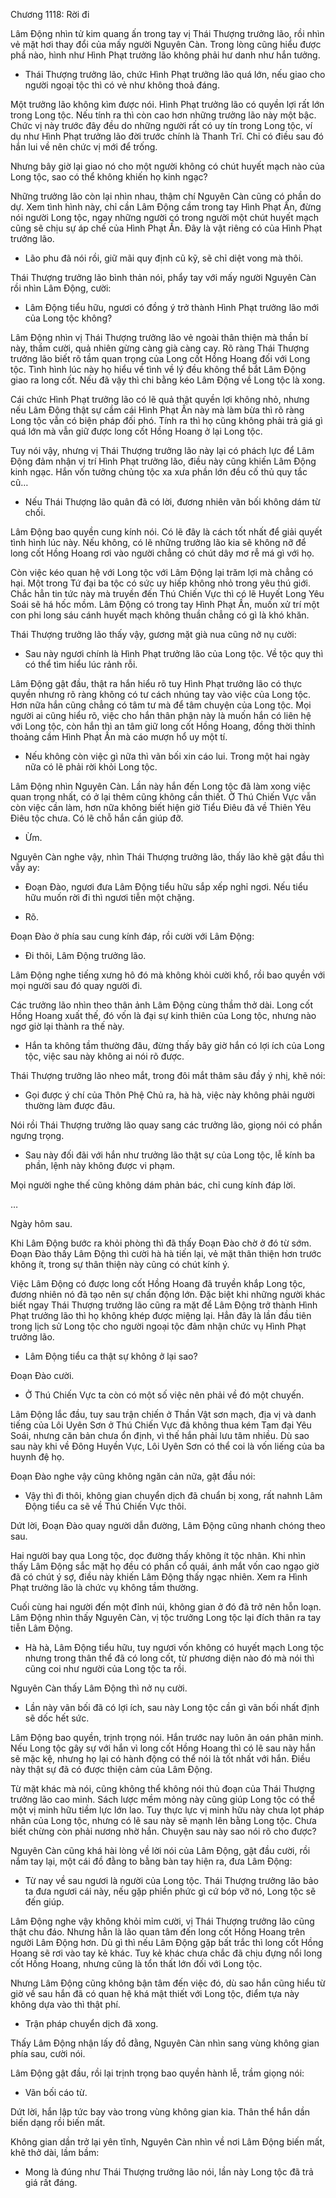 




Chương 1118: Rời đi


Lâm Động nhìn tử kim quang ấn trong tay vị Thái Thượng trưởng lão, rồi nhìn vẻ mặt hơi thay đổi của mấy người Nguyên Càn. Trong lòng cũng hiểu được phầ nào, hình như Hình Phạt trưởng lão không phải hư danh như hắn tưởng.

- Thái Thượng trưởng lão, chức Hình Phạt trưởng lão quá lớn, nếu giao cho người ngoại tộc thì có vẻ như không thoả đáng.

Một trưởng lão không kìm được nói. Hình Phạt trưởng lão có quyền lợi rất lớn trong Long tộc. Nếu tính ra thì còn cao hơn những trưởng lão này một bậc. Chức vị này trước đây đều do những người rất có uy tín trong Long tộc, ví dụ như Hình Phạt trưởng lão đời trước chính là Thanh Trĩ. Chỉ có điều sau đó hắn lui về nên chức vị mới để trống.

Nhưng bây giờ lại giao nó cho một người không có chút huyết mạch nào của Long tộc, sao có thể không khiến họ kinh ngạc?

Những trưởng lão còn lại nhìn nhau, thậm chí Nguyên Càn cũng có phần do dự. Xem tình hình này, chỉ cần Lâm Động cầm trong tay Hình Phạt Ấn, đừng nói người Long tộc, ngay những người có trong người một chút huyết mạch cũng sẽ chịu sự áp chế của Hình Phạt Ấn. Đây là vật riêng có của Hình Phạt trưởng lão.

- Lão phu đã nói rồi, giữ mãi quy định cũ kỹ, sẽ chỉ diệt vong mà thôi.

Thái Thượng trưởng lão bình thản nói, phẩy tay với mấy người Nguyên Càn rồi nhìn Lâm Động, cười:

- Lâm Động tiểu hữu, ngươi có đồng ý trở thành Hình Phạt trưởng lão mới của Long tộc không?

Lâm Động nhìn vị Thái Thượng trưởng lão vẻ ngoài thân thiện mà thần bí này, thầm cười, quả nhiên gừng càng già càng cay. Rõ ràng Thái Thượng trưởng lão biết rõ tầm quan trọng của Long cốt Hồng Hoang đối với Long tộc. Tình hình lúc này họ hiểu về tình về lý đều không thể bắt Lâm Động giao ra long cốt. Nếu đã vậy thì chi bằng kéo Lâm Động về Long tộc là xong.

Cái chức Hình Phạt trưởng lão có lẽ quả thật quyền lợi không nhỏ, nhưng nếu Lâm Động thật sự cầm cái Hình Phạt Ấn này mà làm bừa thì rõ ràng Long tộc vẫn có biện pháp đối phó. Tính ra thì họ cũng không phải trả giá gì quá lớn mà vẫn giữ được long cốt Hồng Hoang ở lại Long tộc.

Tuy nói vậy, nhưng vị Thái Thượng trưởng lão này lại có phách lực để Lâm Động đảm nhận vị trí Hình Phạt trưởng lão, điều này cũng khiến Lâm Động kinh ngạc. Hắn vốn tưởng chủng tộc xa xưa phần lớn đều cố thủ quy tắc cũ…

- Nếu Thái Thượng lão quân đã có lời, đương nhiên vãn bối không dám từ chối.

Lâm Động bao quyền cung kính nói. Có lẽ đây là cách tốt nhất để giải quyết tình hình lúc này. Nếu không, có lẽ những trưởng lão kia sẽ không nỡ để long cốt Hồng Hoang rơi vào người chẳng có chút dây mơ rễ má gì với họ.

Còn việc kéo quan hệ với Long tộc với Lâm Động lại trăm lợi mà chẳng có hại. Một trong Tứ đại ba tộc có sức uy hiếp không nhỏ trong yêu thú giới. Chắc hẳn tin tức này mà truyền đến Thú Chiến Vực thì có lẽ Huyết Long Yêu Soái sẽ há hốc mồm. Lâm Động có trong tay Hình Phạt Ấn, muốn xử trí một con phi long sáu cánh huyết mạch không thuần chẳng có gì là khó khăn.

Thái Thượng trưởng lão thấy vậy, gương mặt già nua cũng nở nụ cười:

- Sau này ngươi chính là Hình Phạt trưởng lão của Long tộc. Về tộc quy thì có thể tìm hiểu lúc rảnh rỗi.

Lâm Động gật đầu, thật ra hắn hiểu rõ tuy Hình Phạt trưởng lão có thực quyền nhưng rõ ràng không có tư cách nhúng tay vào việc của Long tộc. Hơn nữa hắn cũng chẳng có tâm tư mà để tâm chuyện của Long tộc. Mọi người ai cũng hiểu rõ, việc cho hắn thân phận này là muốn hắn có liên hệ với Long tộc, còn hắn thì an tâm giữ long cốt Hồng Hoang, đồng thời thỉnh thoảng cầm Hình Phạt Ấn mà cáo mượn hổ uy một tí.

- Nếu không còn việc gì nữa thì vãn bối xin cáo lui. Trong một hai ngày nữa có lẽ phải rời khỏi Long tộc.

Lâm Động nhìn Nguyên Càn. Lần này hắn đến Long tộc đã làm xong việc quan trọng nhất, có ở lại thêm cũng không cần thiết. Ở Thú Chiến Vực vẫn còn việc cần làm, hơn nữa không biết hiện giờ Tiểu Điêu đã về Thiên Yêu Điêu tộc chưa. Có lẽ chỗ hắn cần giúp đỡ.

- Ừm.

Nguyên Càn nghe vậy, nhìn Thái Thượng trưởng lão, thấy lão khẽ gật đầu thì vẫy ay:

- Đoạn Đào, ngươi đưa Lâm Động tiểu hữu sắp xếp nghỉ ngơi. Nếu tiểu hữu muốn rời đi thì ngươi tiễn một chặng.

- Rõ.

Đoạn Đào ở phía sau cung kính đáp, rồi cười với Lâm Động:

- Đi thôi, Lâm Động trưởng lão.

Lâm Động nghe tiếng xưng hô đó mà không khỏi cười khổ, rồi bao quyền với mọi người sau đó quay người đi.

Các trưởng lão nhìn theo thân ảnh Lâm Động cùng thầm thở dài. Long cốt Hồng Hoang xuất thế, đó vốn là đại sự kinh thiên của Long tộc, nhưng nào ngơ giờ lại thành ra thế này.

- Hắn ta không tầm thường đâu, đừng thấy bây giờ hắn có lợi ích của Long tộc, việc sau này không ai nói rõ được.

Thái Thượng trưởng lão nheo mắt, trong đôi mắt thâm sâu đầy ý nhị, khẽ nói:

- Gọi được ý chí của Thôn Phệ Chủ ra, hà hà, việc này không phải người thường làm được đâu.

Nói rồi Thái Thượng trưởng lão quay sang các trưởng lão, giọng nói có phần ngưng trọng.

- Sau này đối đãi với hắn như trưởng lão thật sự của Long tộc, lễ kính ba phần, lệnh này không được vi phạm.

Mọi người nghe thế cũng không dám phản bác, chỉ cung kính đáp lời.

…

Ngày hôm sau.

Khi Lâm Động bước ra khỏi phòng thì đã thấy Đoạn Đào chờ ở đó từ sớm. Đoạn Đào thấy Lâm Động thì cười hà hà tiến lại, vẻ mặt thân thiện hơn trước không ít, trong sự thân thiện này cũng có chút kính ý.

Việc Lâm Động có được long cốt Hồng Hoang đã truyền khắp Long tộc, đương nhiên nó đã tạo nên sự chấn động lớn. Đặc biệt khi những người khác biết ngay Thái Thượng trưởng lão cũng ra mặt để Lâm Động trở thành Hình Phạt trưởng lão thì họ không khép được miệng lại. Hẳn đây là lần đầu tiên trong lịch sử Long tộc cho người ngoại tộc đảm nhận chức vụ Hình Phạt trưởng lão.

- Lâm Động tiểu ca thật sự không ở lại sao?

Đoạn Đào cười.

- Ở Thú Chiến Vực ta còn có một số việc nên phải về đó một chuyến.

Lâm Động lắc đầu, tuy sau trận chiến ở Thần Vật sơn mạch, địa vị và danh tiếng của Lôi Uyên Sơn ở Thú Chiến Vực đã không thua kém Tam đại Yêu Soái, nhưng căn bản chưa ổn định, vì thế hắn phải lưu tâm nhiều. Dù sao sau này khi về Đông Huyền Vực, Lôi Uyên Sơn có thể coi là vốn liếng của ba huynh đệ họ.

Đoạn Đào nghe vậy cũng không ngăn cản nữa, gật đầu nói:

- Vậy thì đi thôi, không gian chuyển dịch đã chuẩn bị xong, rất nahnh Lâm Động tiểu ca sẽ về Thú Chiến Vực thôi.

Dứt lời, Đoạn Đào quay người dẫn đường, Lâm Động cũng nhanh chóng theo sau.

Hai người bay qua Long tộc, dọc đường thấy không ít tộc nhân. Khi nhìn thấy Lâm Động sắc mặt họ đều có phần cổ quái, ánh mắt vốn cao ngạo giờ đã có chút ý sợ, điều này khiến Lâm Động thấy ngạc nhiên. Xem ra Hình Phạt trưởng lão là chức vụ không tầm thường.

Cuối cùng hai người đến một đỉnh núi, không gian ở đó đã trở nên hỗn loạn. Lâm Động nhìn thấy Nguyên Càn, vị tộc trưởng Long tộc lại đích thân ra tay tiễn Lâm Động.

- Hà hà, Lâm Động tiểu hữu, tuy ngươi vốn không có huyết mạch Long tộc nhưng trong thân thể đã có long cốt, từ phương diện nào đó mà nói thì cũng coi như người của Long tộc ta rồi.

Nguyên Càn thấy Lâm Động thì nở nụ cười.

- Lần này vãn bối đã có lợi ích, sau này Long tộc cần gì vãn bối nhất định sẽ dốc hết sức.

Lâm Động bao quyền, trịnh trọng nói. Hắn trước nay luôn ân oán phân minh. Nếu Long tộc gây sự với hắn vì long cốt Hồng Hoang thì có lẽ sau này hắn sẽ mặc kệ, nhưng họ lại có hành động có thể nói là tốt nhất với hắn. Điều này thật sự đã có được thiện cảm của Lâm Động.

Từ mặt khác mà nói, cũng không thể không nói thủ đoạn của Thái Thượng trưởng lão cao minh. Sách lược mềm mỏng này cũng giúp Long tộc có thể một vị minh hữu tiềm lực lớn lao. Tuy thực lực vị minh hữu này chưa lọt pháp nhãn của Long tộc, nhưng có lẽ sau này sẽ mạnh lên bằng Long tộc. Chưa biết chừng còn phải nương nhờ hắn. Chuyện sau này sao nói rõ cho được?

Nguyên Càn cũng khá hài lòng về lời nói của Lâm Động, gật đầu cười, rồi nắm tay lại, một cái đồ đằng to bằng bàn tay hiện ra, đưa Lâm Động:

- Từ nay về sau ngươi là người của Long tộc. Thái Thượng trưởng lão bảo ta đưa ngươi cái này, nếu gặp phiền phức gì cứ bóp vỡ nó, Long tộc sẽ đến giúp.

Lâm Động nghe vậy không khỏi mỉm cười, vị Thái Thượng trưởng lão cũng thật chu đáo. Nhưng hẳn là lão quan tâm đến long cốt Hồng Hoang trên người Lâm Động hơn. Dù gì thì nếu Lâm Động gặp bất trắc thì long cốt Hồng Hoang sẽ rơi vào tay kẻ khác. Tuy kẻ khác chưa chắc đã chịu đựng nổi long cốt Hồng Hoang, nhưng cũng là tổn thất lớn đối với Long tộc.

Nhưng Lâm Động cũng không bận tâm đến việc đó, dù sao hắn cũng hiểu từ giờ về sau hắn đã có quan hệ khá mật thiết với Long tộc, điểm tựa này không dựa vào thì thật phí.

- Trận pháp chuyển dịch đã xong.

Thấy Lâm Động nhận lấy đồ đằng, Nguyên Càn nhìn sang vùng không gian phía sau, cười nói.

Lâm Động gật đầu, rồi lại trịnh trọng bao quyền hành lễ, trầm giọng nói:

- Vãn bối cáo từ.

Dứt lời, hắn lập tức bay vào trong vùng không gian kia. Thân thể hắn dần biến dạng rồi biến mất.

Không gian dần trở lại yên tĩnh, Nguyên Càn nhìn về nơi Lâm Động biến mất, khẽ thở dài, lầm bầm:

- Mong là đúng như Thái Thượng trưởng lão nói, lần này Long tộc đã trả giá rất đáng.




